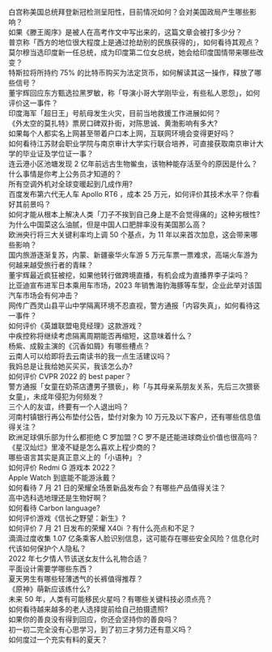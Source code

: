 白宫称美国总统拜登新冠检测呈阳性，目前情况如何？会对美国政局产生哪些影响？  
如果《滕王阁序》是被人在高考作文中写出来的，这篇文章会被打多少分？  
普京称「西方的地位很大程度上是通过抢劫别的民族获得的」，如何看待其观点？  
莫尔穆当选印度新一任总统，成为印度第二位女总统，她会给印度国情带来哪些改变？  
特斯拉将所持约 75% 的比特币购买为法定货币，如何解读其这一操作，释放了哪些信号？  
董宇辉回应东方甄选拉黑罗敏，称「导演小哥大学刚毕业，有些私人恩怨」，如何评价这一事件？  
印度海军「超日王」号航母发生火灾，目前当地救援工作进展如何？  
《外太空的莫扎特》票房口碑双扑街，对陈思诚、黄渤影响有多大?  
如果每个人都实名上网甚至带着户口本上网，互联网环境会变得更好吗？  
如何看待江苏财会职业学院与南京审计大学实行联合培养，可直接获取南京审计大学的毕业证及学位证一事？  
连云港小区池塘发现 2 亿年前远古生物鲎虫，该物种能存活至今的原因是什么？  
什么事情是你考上公务员才知道的？  
所有空调外机对全球变暖起到几成作用?  
百度发布第六代无人车 Apollo RT6 ，成本 25 万元，如何评价其技术水平？你看好其前景吗？  
如何才能从根本上解决人类「刀子不挨到自己身上是不会觉得痛的」这种劣根性?  
为什么中国菜这么油腻，但是中国人口肥胖率没有美国那么高？  
欧洲央行将三大关键利率均上调 50 个基点，为 11 年以来首次加息，这会带来哪些影响？  
国内旅游逐渐复苏，内蒙、新疆豪华火车游 5 万元车票一票难求，高端火车游为何越来越受旅行者的青睐？  
董宇辉最近疯狂被挖，如果他转行做跨境直播，有机会成为直播界李子柒吗？  
比亚迪宣布进军日本乘用车市场，2023 年销售海豹海豚等车型，企业此举对该国汽车市场会有何冲击？  
网传广西灵山县平山中学隔离环境不忍直视，警方通报「内容失真」，如何看待这一事件？  
如何评价《英雄联盟电竞经理》这款游戏？  
中疾控称将继续考虑隔离周期能否再缩短，这意味着什么？  
杨紫、成毅主演的《沉香如屑》有哪些槽点？  
云南人可以给即将去云南读书的我一点生活建议吗？  
我妈总是让我给她买买买，我该怎么办?  
如何评价 CVPR 2022 的 best paper？  
警方通报「女童在奶茶店遭男子猥亵」，称「与其母亲系朋友关系，先后三次猥亵女童」，未成年侵犯为何频发？  
三个人的友谊，终要有一个人退出吗？  
河南村镇银行再公布垫付公告，垫付对象为 10 万元及以下客户，还有哪些信息值得关注？  
欧洲足球俱乐部为什么都拒绝 C 罗加盟？C 罗不是还能进球商业价值也很高吗？  
《星汉灿烂》里凌不疑是怎么喜欢上程少商的？  
哪些语言其实是真正意义上的「小语种」？  
如何评价 Redmi G 游戏本 2022？  
Apple Watch 到底能不能游泳戴？  
如何看待 7 月 21 日的荣耀全场景新品发布会？有哪些产品值得关注？  
高中选科选地理还是生物好啊？  
如何看待 Carbon language?  
如何评价游戏《信长之野望：新生》?  
如何评价 7 月 21 日发布的荣耀 X40i ？有什么亮点和不足？  
滴滴过度收集 1.07 亿条乘客人脸识别信息，这可能存在哪些安全风险？信息化时代该如何保护个人隐私？  
2022 年七夕情人节该送女友什么礼物合适？  
平面设计需要学哪些东西？  
夏天男生有哪些轻薄透气的长裤值得推荐？  
《原神》萌新应该练什么?  
未来 50 年，人类有可能移民火星吗？有哪些关键科技必须点亮？  
如何看待越来越多的老人选择提前给自己拍摄遗照?  
如果你的善良没有得到回应，你还会坚持你的善良吗？  
初一初二完全没有心思学习，到了初三才努力还有意义吗？  
如何度过一个充实有料的夏天？  
